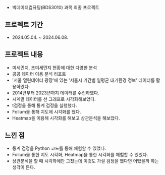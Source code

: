 - 빅데이터컴퓨팅(BDS3010) 과목 최종 프로젝트

## 프로젝트 기간
- 2024.05.04. ~ 2024.06.08.

## 프로젝트 내용
- 미세먼지, 초미세먼지 현황에 대한 다양한 분석
- 공공 데이터 이용 분석 리포트
- '서울 열린데이터 광장'에 있는 '서울시 기간별 일평균 대기환경 정보' 데이터를 활용하였다.
- 2014년부터 2023년까지 데이터를 수집하였다.
- 시계열 데이터를 선 그래프로 시각화해보았다.
- t검정을 통해 통계 검정을 실행했다.
- Folium을 통해 지도에 시각화를 했다.
- Heatmap을 이용해 시각화를 해보고 상관분석을 해보았다.

## 느낀 점
- 통계 검정을 Python 코드를 통해 체험할 수 있었다.
- Folium을 통한 지도 시각화, Heatmap을 통한 시각화를 체험할 수 있었다.
- 상관분석을 할 때 시각화에만 그쳤는데 이것도 가설 검정을 했다면 어땠을까 하는 생각이 든다.
